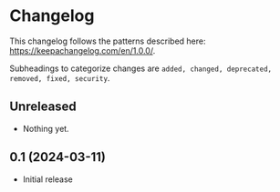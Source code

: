 <!-- MD024 - We want repeated headings in a changelog file -->
<!-- markdownlint-disable-file MD024 -->

# Changelog

This changelog follows the patterns described here: <https://keepachangelog.com/en/1.0.0/>.

Subheadings to categorize changes are `added, changed, deprecated, removed, fixed, security`.

## Unreleased

- Nothing yet.

## 0.1 (2024-03-11)

- Initial release
